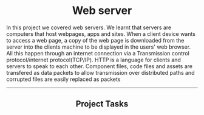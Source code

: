 <center> <h1>Web server</h1> </center>
In this project we covered web servers. We learnt that servers are computers that host webpages, apps and sites. When a client device wants to access a web page, a copy of the web page is downloaded from the server into the clients machine to be displayed in the users' web browser. All this happen through an internet connection via a Transmission control protocol/internet protocol(TCP/IP). HTTP is a language for clients and servers to speak to each other. Component files, code files and assets are transfered as data packets to allow transmission over distributed paths and corrupted files are easily replaced as packets

---

<center> <h2>Project Tasks</h2> </center>

